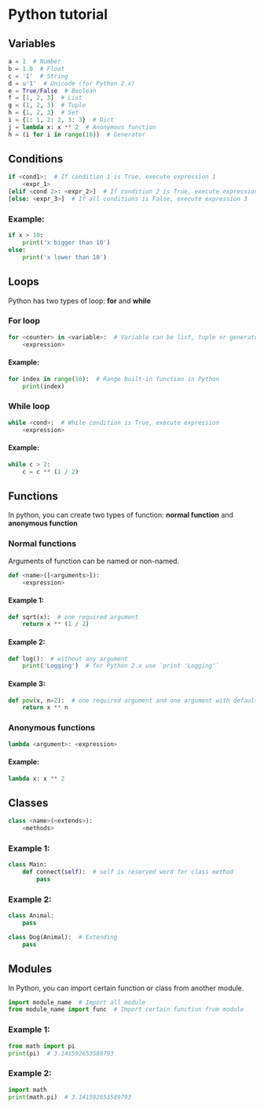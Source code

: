 # Python tutorial

## Variables

```python
a = 1  # Number
b = 1.0  # Float
c = '1'  # String
d = u'1'  # Unicode (for Python 2.x)
e = True/False  # Boolean
f = [1, 2, 3]  # List
g = (1, 2, 3)  # Tuple
h = {1, 2, 3}  # Set
i = {1: 1, 2: 2, 3: 3}  # Dict
j = lambda x: x ** 2  # Anonymous function
h = (i for i in range(10))  # Generator
```

## Conditions

```python
if <cond1>:  # If condition 1 is True, execute expression 1
    <expr_1>
[elif <cond 2>: <expr_2>]  # If condition 2 is True, execute expression 2
[else: <expr_3>]  # If all conditions is False, execute expression 3
```

### Example:

```python
if x > 10:
    print('x bigger than 10')
else:
    print('x lower than 10')
```

## Loops

Python has two types of loop: **for** and **while**

### For loop

```python
for <counter> in <variable>:  # Variable can be list, tuple or generator
    <expression>
```

#### Example:

```python
for index in range(10):  # Range built-in function in Python
    print(index)
```

### While loop

```python
while <cond>:  # While condition is True, execute expression
    <expression>
```

#### Example:

```python
while c > 2:
    c = c ** (1 / 2)
```

## Functions

In python, you can create two types of function: **normal function** and **anonymous function**

### Normal functions

Arguments of function can be named or non-named.

```python
def <name>([<arguments>]):
    <expression>
```

#### Example 1:

```python
def sqrt(x):  # one required argument
    return x ** (1 / 2)
```

#### Example 2:

```python
def log():  # without any argument
    print('Logging')  # for Python 2.x use `print 'Logging'`
```

#### Example 3:

```python
def pow(x, n=2):  # one required argument and one argument with default param
    return x ** n
```

### Anonymous functions

```python
lambda <argument>: <expression>
```

#### Example:

```python
lambda x: x ** 2
```

## Classes

```python
class <name>(<extends>):
    <methods>
```

### Example 1:

```python
class Main:
    def connect(self):  # self is reserved word for class method
        pass
```

### Example 2:

```python
class Animal:
    pass

class Dog(Animal):  # Extending
    pass
```

## Modules

In Python, you can import certain function or class from another module.

```python
import module_name  # Import all module
from module_name import func  # Import certain function from module
```

### Example 1:

```python
from math import pi
print(pi)  # 3.141592653589793
```

### Example 2:

```python
import math
print(math.pi)  # 3.141592653589793
```
